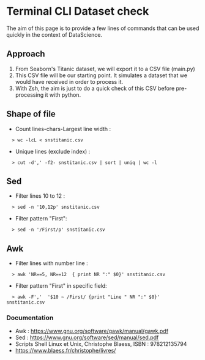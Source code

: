 # Terminal CLI Dataset check

The aim of this page is to provide a few lines of commands that can be used quickly in the context of DataScience.


## Approach
1. From Seaborn's Titanic dataset, we will export it to a CSV file (main.py)
2. This CSV file will be our starting point. It simulates a dataset that we would have received in order to process it.
3. With Zsh, the aim is just to do a quick check of this CSV before pre-processing it with python.

## Shape of file
* Count lines-chars-Largest line width : 
```
  > wc -lcL < snstitanic.csv
```
* Unique lines (exclude index) : 
```
  > cut -d',' -f2- snstitanic.csv | sort | uniq | wc -l 
```
## Sed 
* Filter lines 10 to 12 : 
```
  > sed -n '10,12p' snstitanic.csv 
```
* Filter pattern "First":
```
  > sed -n '/First/p' snstitanic.csv  
```
## Awk
* Filter lines with number line : 
``` 
  > awk 'NR==5, NR==12  { print NR ":" $0}' snstitanic.csv   
```

* Filter pattern "First" in specific field:
```
  > awk -F','  '$10 ~ /First/ {print "Line " NR ":" $0}' snstitanic.csv  
```

### Documentation
* Awk : https://www.gnu.org/software/gawk/manual/gawk.pdf
* Sed : https://www.gnu.org/software/sed/manual/sed.pdf
* Scripts Shell Linux et Unix, Christophe Blaess, ISBN : 978212135794
* https://www.blaess.fr/christophe/livres/